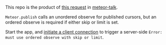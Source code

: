 This repo is the product of [this request](https://groups.google.com/d/msg/meteor-talk/RNheFGQDb4Q/cf88pd0Ndu0J) in [meteor-talk](https://groups.google.com/forum/?fromgroups#!forum/meteor-talk).

`Meteor.publish` calls an unordered observe for published cursors, but an ordered observe is required if either skip or limit is set.

Start the app, and [initiate a client connection](http://localhost:3000) to trigger a server-side `Error: must use ordered observe with skip or limit`.
